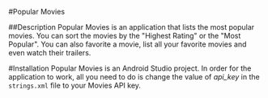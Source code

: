 #Popular Movies

##Description
Popular Movies is an application that lists the most popular movies. You can sort the movies by the "Highest Rating" or the "Most Popular". You can also favorite a movie, list all your favorite movies and even watch their trailers.

#Installation
Popular Movies is an Android Studio project. In order for the application to work, all you need to do is change the value of _api_key_ in the `strings.xml` file to your Movies API key.

